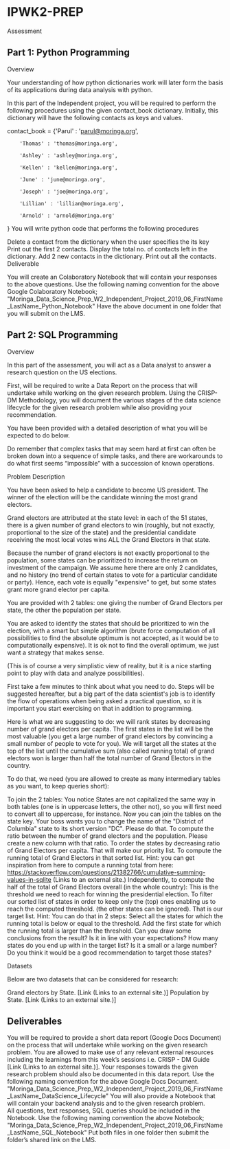 # IPWK2-PREP
Assessment 
## Part 1: Python Programming
Overview 

Your understanding of how python dictionaries work will later form the basis of its applications during data analysis with python. 

In this part of the Independent project, you will be required to perform the following procedures using the given contact_book dictionary. Initially, this dictionary will have the following contacts as keys and values.

contact_book = {'Parul' : 'parul@moringa.org',

        'Thomas' : 'thomas@moringa.org',

        'Ashley' : 'ashley@moringa.org',

        'Kellen' : 'kellen@moringa.org',

        'June' : 'june@moringa.org',

        'Joseph' : 'joe@moringa.org',

        'Lillian' : 'lillian@moringa.org',

        'Arnold' : 'arnold@moringa.org' 
}
You will write python code that performs the following procedures

Delete a contact from the dictionary when the user specifies the its key 
Print out the first 2 contacts. 
Display the total no. of contacts left in the dictionary.
Add 2 new contacts in the dictionary. 
Print out all the contacts.
Deliverable 

You will create an Colaboratory Notebook that will contain your responses to the above questions. 
Use the following naming convention for the above Google Colaboratory Notebook;
"Moringa_Data_Science_Prep_W2_Independent_Project_2019_06_FirstName_LastName_Python_Notebook"
Have the above document in one folder that you will submit on the LMS.

## Part 2: SQL Programming
Overview

In this part of the assessment, you will act as a Data analyst to answer a research question on the US elections. 

First, will be required to write a Data Report on the process that will undertake while working on the given research problem. Using the CRISP-DM Methodology,  you will document the various stages of the data science lifecycle for the given research problem while also providing your recommendation.

You have been provided with a detailed description of what you will be expected to do below.

Do remember that complex tasks that may seem hard at first can often be broken down into a sequence of simple tasks, and there are workarounds to do what first seems “impossible” with a succession of known operations.

Problem Description 

You have been asked to help a candidate to become US president. The winner of the election will be the candidate winning the most grand electors. 

Grand electors are attributed at the state level: in each of the 51 states, there is a given number of grand electors to win (roughly, but not exactly, proportional to the size of the state) and the presidential candidate receiving the most local votes wins ALL the Grand Electors in that state.

Because the number of grand electors is not exactly proportional to the population, some states can be prioritized to increase the return on investment of the campaign. We assume here there are only 2 candidates, and no history (no trend of certain states to vote for a particular candidate or party). Hence, each vote is equally "expensive" to get, but some states grant more grand elector per capita.

You are provided with 2 tables: one giving the number of Grand Electors per state, the other the population per state.

You are asked to identify the states that should be prioritized to win the election, with a smart but simple algorithm (brute force computation of all possibilities to find the absolute optimum is not accepted, as it would be to computationally expensive). It is ok not to find the overall optimum, we just want a strategy that makes sense.

(This is of course a very simplistic view of reality, but it is a nice starting point to play with data and analyze possibilities).

First take a few minutes to think about what you need to do. Steps will be suggested hereafter, but a big part of the data scientist's job is to identify the flow of operations when being asked a practical question, so it is important you start exercising on that in addition to programming.

Here is what we are suggesting to do: we will rank states by decreasing number of grand electors per capita. The first states in the list will be the most valuable (you get a large number of grand electors by convincing a small number of people to vote for you). We will target all the states at the top of the list until the cumulative sum (also called running total) of grand electors won is larger than half the total number of Grand Electors in the country.

To do that, we need (you are allowed to create as many intermediary tables as you want, to keep queries short):

To join the 2 tables:
You notice States are not capitalized the same way in both tables (one is in uppercase letters, the other not), so you will first need to convert all to uppercase, for instance.
Now you can join the tables on the state key.
Your boss wants you to change the name of the "District of Columbia" state to its short version "DC". Please do that.
To compute the ratio between the number of grand electors and the population. Please create a new column with that ratio.
To order the states by decreasing ratio of Grand Electors per capita. That will make our priority list.
To compute the running total of Grand Electors in that sorted list.
Hint: you can get inspiration from here to compute a running total from here:  https://stackoverflow.com/questions/21382766/cumulative-summing-values-in-sqlite (Links to an external site.)
Independently, to compute the half of the total of Grand Electors overall (in the whole country):
This is the threshold we need to reach for winning the presidential election.
To filter our sorted list of states in order to keep only the (top) ones enabling us to reach the computed threshold. (the other states can be ignored). That is our target list.
Hint: You can do that in 2 steps:
Select all the states for which the running total is below or equal to the threshold.
Add the first state for which the running total is larger than the threshold.
Can you draw some conclusions from the result? Is it in line with your expectations? How many states do you end up with in the target list? Is it a small or a large number? Do you think it would be a good recommendation to target those states?

Datasets

Below are two datasets that can be considered for research:

Grand electors by State. [Link (Links to an external site.)]
Population by State. [Link (Links to an external site.)]

## Deliverables 

You will be required to provide a short data report (Google Docs Document) on the process that will undertake while working on the given research problem. 
You are allowed to make use of any relevant external resources including the learnings from this week’s sessions i.e. CRISP - DM Guide [Link (Links to an external site.)].
Your responses towards the given research problem should also be documented in this data report. 
Use the following naming convention for the above Google Docs Document. 
"Moringa_Data_Science_Prep_W2_Independent_Project_2019_06_FirstName_LastName_DataScience_Lifecycle"
You will also provide a Notebook that will contain your backend analysis and to the given research problem.  
All questions, text responses, SQL queries should be included in the Notebook.
Use the following naming convention the above Notebook; "Moringa_Data_Science_Prep_W2_Independent_Project_2019_06_FirstName_LastName_SQL_Notebook"
Put both files in one folder then submit the folder’s shared link on the LMS.
